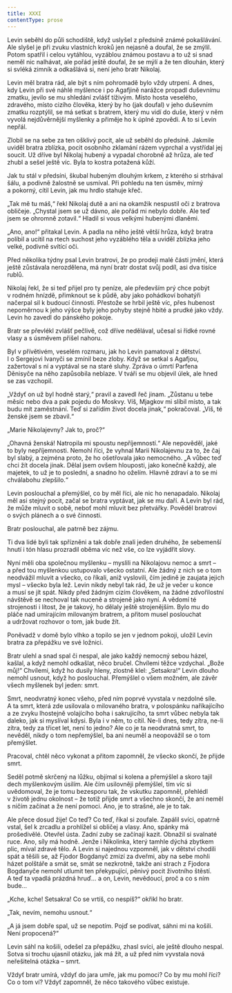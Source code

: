 ```yaml
---
title: XXXI
contentType: prose
---
```


<section>

Levin seběhl do půli schodiště, když uslyšel z předsíně známé pokašlávání. Ale slyšel je při zvuku vlastních kroků jen nejasně a doufal, že se zmýlil. Potom spatřil i celou vytáhlou, vyzáblou známou postavu a to už si snad neměl nic nalhávat, ale pořád ještě doufal, že se mýlí a že ten dlouhán, který si svléká zimník a odkašlává si, není jeho bratr Nikolaj.

Levin měl bratra rád, ale být s ním pohromadě bylo vždy utrpení. A dnes, kdy Levin při své náhlé myšlence i po Agafjině narážce propadl duševnímu zmatku, jevilo se mu shledání zvlášť tíživým. Místo hosta veselého, zdravého, místo cizího člověka, který by ho (jak doufal) v jeho duševním zmatku rozptýlil, se má setkat s bratrem, který mu vidí do duše, který v něm vyvolá nejdůvěrnější myšlenky a přiměje ho k úplné zpovědi. A to si Levin nepřál.

Zlobil se na sebe za ten ošklivý pocit, ale už seběhl do předsíně. Jakmile uviděl bratra zblízka, pocit osobního zklamání rázem vyprchal a vystřídal jej soucit. Už dříve byl Nikolaj hubený a vypadal chorobně až hrůza, ale teď zhubl a sešel ještě víc. Byla to kostra potažená kůží.

Jak tu stál v předsíni, škubal hubeným dlouhým krkem, z kterého si strhával šálu, a podivně žalostně se usmíval. Při pohledu na ten úsměv, mírný a pokorný, cítil Levin, jak mu hrdlo stahuje křeč.

„Tak mě tu máš,“ řekl Nikolaj dutě a ani na okamžik nespustil oči z bratrova obličeje. „Chystal jsem se už dávno, ale pořád mi nebylo dobře. Ale teď jsem se ohromně zotavil.“ Hladil si vous velkými hubenými dlaněmi.

„Ano, ano!“ přitakal Levin. A padla na něho ještě větší hrůza, když bratra políbil a ucítil na rtech suchost jeho vyzáblého těla a uviděl zblízka jeho velké, podivně svítící oči.

Před několika týdny psal Levin bratrovi, že po prodeji malé části jmění, která ještě zůstávala nerozdělena, má nyní bratr dostat svůj podíl, asi dva tisíce rublů.

Nikolaj řekl, že si teď přijel pro ty peníze, ale především prý chce pobýt v rodném hnízdě, přimknout se k půdě, aby jako pohádkoví bohatýři načerpal sil k budoucí činnosti. Přestože se hrbil ještě víc, přes hubenost nepoměrnou k jeho výšce byly jeho pohyby stejně hbité a prudké jako vždy. Levin ho zavedl do pánského pokoje.

Bratr se převlékl zvlášť pečlivě, což dříve nedělával, učesal si řídké rovné vlasy a s úsměvem přišel nahoru.

Byl v přívětivém, veselém rozmaru, jak ho Levin pamatoval z dětství. I o Sergejovi Ivanyči se zmínil beze zloby. Když se setkal s Agafjou, zažertoval s ní a vyptával se na staré sluhy. Zpráva o úmrtí Parfena Děnisyče na něho zapůsobila neblaze. V tváři se mu objevil úlek, ale hned se zas vzchopil.

„Vždyť on už byl hodně starý,“ pravil a zavedl řeč jinam. „Zůstanu u tebe měsíc nebo dva a pak pojedu do Moskvy. Víš, Mjagkov mi slíbil místo, a tak budu mít zaměstnání. Teď si zařídím život docela jinak,“ pokračoval. „Víš, té ženské jsem se zbavil.“

„Marie Nikolajevny? Jak to, proč?“

„Ohavná ženská! Natropila mi spoustu nepříjemností.“ Ale nepověděl, jaké to byly nepříjemnosti. Nemohl říci, že vyhnal Marii Nikolajevnu za to, že čaj byl slabý, a zejména proto, že ho ošetřovala jako nemocného. „A vůbec teď chci žít docela jinak. Dělal jsem ovšem hlouposti, jako konečně každý, ale majetek, to už je to poslední, a snadno ho oželím. Hlavně zdraví a to se mi chválabohu zlepšilo.“

Levin poslouchal a přemýšlel, co by měl říci, ale nic ho nenapadalo. Nikolaj měl asi stejný pocit, začal se bratra vyptávat, jak se mu daří. A Levin byl rád, že může mluvit o sobě, neboť mohl mluvit bez přetvářky. Pověděl bratrovi o svých plánech a o své činnosti.

Bratr poslouchal, ale patrně bez zájmu.

Ti dva lidé byli tak spřízněni a tak dobře znali jeden druhého, že sebemenší hnutí i tón hlasu prozradil oběma víc než vše, co lze vyjádřit slovy.

Nyní měli oba společnou myšlenku – myslili na Nikolajovu nemoc a smrt – a před tou myšlenkou ustupovalo všecko ostatní. Ale žádný z nich se o tom neodvážil mluvit a všecko, co říkali, aniž vyslovili, čím jedině je zaujata jejich mysl – všecko byla lež. Levin nikdy nebyl tak rád, že už je večer u konce a musí se jít spát. Nikdy před žádným cizím člověkem, na žádné zdvořilostní návštěvě se nechoval tak nuceně a strojeně jako nyní. A vědomí té strojenosti i lítost, že je takový, ho dělaly ještě strojenějším. Bylo mu do pláče nad umírajícím milovaným bratrem, a přitom musel poslouchat a udržovat rozhovor o tom, jak bude žít.

Poněvadž v domě bylo vlhko a topilo se jen v jednom pokoji, uložil Levin bratra za přepážku ve své ložnici.

Bratr ulehl a snad spal či nespal, ale jako každý nemocný sebou házel, kašlal, a když nemohl odkašlat, něco bručel. Chvílemi těžce vzdychal. „Bože můj!“ Chvílemi, když ho dusily hleny, zlostně klel: „Setsakra!“ Levin dlouho nemohl usnout, když ho poslouchal. Přemýšlel o všem možném, ale závěr všech myšlenek byl jeden: smrt.

Smrt, neodvratný konec všeho, před ním poprvé vyvstala v nezdolné síle. A ta smrt, která zde usilovala o milovaného bratra, v polospánku naříkajícího a ze zvyku lhostejně volajícího boha i sakrujícího, ta smrt vůbec nebyla tak daleko, jak si myslíval kdysi. Byla i v něm, to cítil. Ne-li dnes, tedy zítra, ne-li zítra, tedy za třicet let, není to jedno? Ale co je ta neodvratná smrt, to nevěděl, nikdy o tom nepřemýšlel, ba ani neuměl a neopovážil se o tom přemýšlet.

Pracoval, chtěl něco vykonat a přitom zapomněl, že všecko skončí, že přijde smrt.

Seděl potmě skrčený na lůžku, objímal si kolena a přemýšlel a skoro tajil dech myšlenkovým úsilím. Ale čím usilovněji přemýšlel, tím víc si uvědomoval, že je tomu bezesporu tak, že vskutku zapomněl, přehlédl v životě jednu okolnost – že totiž přijde smrt a všechno skončí, že ani neměl s ničím začínat a že není pomoci. Ano, je to strašné, ale je to tak.

Ale přece dosud žije! Co teď? Co teď, říkal si zoufale. Zapálil svíci, opatrně vstal, šel k zrcadlu a prohlížel si obličej a vlasy. Ano, spánky má prošedivělé. Otevřel ústa. Zadní zuby se začínají kazit. Obnažil si svalnaté ruce. Ano, síly má hodně. Jenže i Nikolinka, který tamhle dýchá zbytkem plic, míval zdravé tělo. A Levin si najednou vzpomněl, jak v dětství chodili spát a těšili se, až Fjodor Bogdanyč zmizí za dveřmi, aby na sebe mohli házet polštáře a smát se, smát se nezkrotně, takže ani strach z Fjodora Bogdanyče nemohl utlumit ten překypující, pěnivý pocit životního štěstí. A teď ta vpadlá prázdná hruď… a on, Levin, nevědoucí, proč a co s ním bude…

„Kche, kche! Setsakra! Co se vrtíš, co nespíš?“ okřikl ho bratr.

„Tak, nevím, nemohu usnout.“

„A já jsem dobře spal, už se nepotím. Pojď se podívat, sáhni mi na košili. Není propocená?“

Levin sáhl na košili, odešel za přepážku, zhasl svíci, ale ještě dlouho nespal. Sotva si trochu ujasnil otázku, jak má žít, a už před ním vyvstala nová neřešitelná otázka – smrt.

Vždyť bratr umírá, vždyť do jara umře, jak mu pomoci? Co by mu mohl říci? Co o tom ví? Vždyť zapomněl, že něco takového vůbec existuje.

</section>
